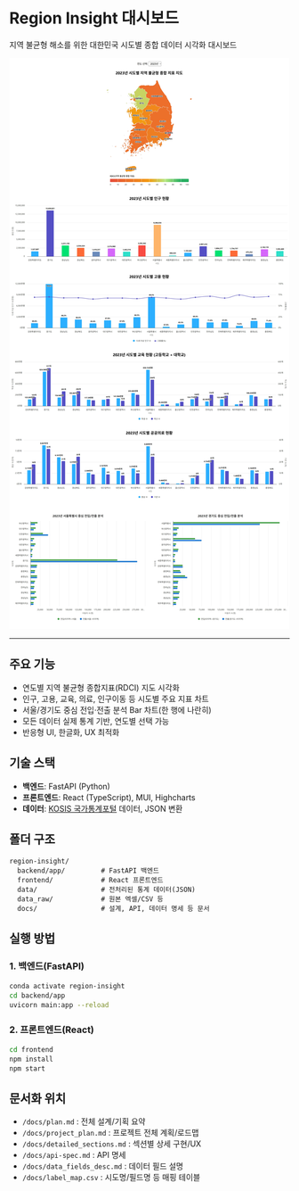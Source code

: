 # Region Insight 대시보드

지역 불균형 해소를 위한 대한민국 시도별 종합 데이터 시각화 대시보드

![대시보드 스크린샷](screenshot.JPG)

---

## 주요 기능

-   연도별 지역 불균형 종합지표(RDCI) 지도 시각화
-   인구, 고용, 교육, 의료, 인구이동 등 시도별 주요 지표 차트
-   서울/경기도 중심 전입·전출 분석 Bar 차트(한 행에 나란히)
-   모든 데이터 실제 통계 기반, 연도별 선택 가능
-   반응형 UI, 한글화, UX 최적화

## 기술 스택

-   **백엔드**: FastAPI (Python)
-   **프론트엔드**: React (TypeScript), MUI, Highcharts
-   **데이터**: [KOSIS 국가통계포털](https://kosis.kr/index/index.do) 데이터, JSON 변환

## 폴더 구조

```
region-insight/
  backend/app/         # FastAPI 백엔드
  frontend/            # React 프론트엔드
  data/                # 전처리된 통계 데이터(JSON)
  data_raw/            # 원본 엑셀/CSV 등
  docs/                # 설계, API, 데이터 명세 등 문서
```

## 실행 방법

### 1. 백엔드(FastAPI)

```bash
conda activate region-insight
cd backend/app
uvicorn main:app --reload
```

### 2. 프론트엔드(React)

```bash
cd frontend
npm install
npm start
```

## 문서화 위치

-   `/docs/plan.md` : 전체 설계/기획 요약
-   `/docs/project_plan.md` : 프로젝트 전체 계획/로드맵
-   `/docs/detailed_sections.md` : 섹션별 상세 구현/UX
-   `/docs/api-spec.md` : API 명세
-   `/docs/data_fields_desc.md` : 데이터 필드 설명
-   `/docs/label_map.csv` : 시도명/필드명 등 매핑 테이블
